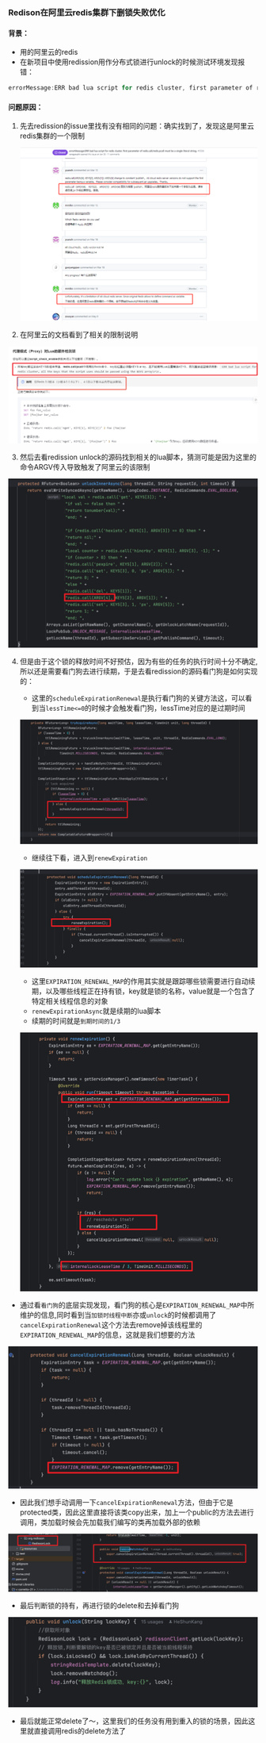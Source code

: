 ### Redison在阿里云redis集群下删锁失败优化

#### 背景：

- 用的阿里云的redis
- 在新项目中使用redission用作分布式锁进行unlock的时候测试环境发现报错：

```java
errorMessage:ERR bad lua script for redis cluster, first parameter of redis.call/redis.pcall must be a single literal string.
```

#### 问题原因：

1. 先去redission的issue里找有没有相同的问题：确实找到了，发现这是阿里云redis集群的一个限制

   ![linklist](../../images/redission_1.png)

2. 在阿里云的文档看到了相关的限制说明

![linklist](../../images/redission_2.png)

3. 然后去看redission unlock的源码找到相关的lua脚本，猜测可能是因为这里的命令ARGV传入导致触发了阿里云的该限制

![linklist](../../images/redission_3.png)

4. 但是由于这个锁的释放时间不好预估，因为有些的任务的执行时间十分不确定,所以还是需要看门狗去进行续期，于是去看redission的源码看门狗是如何实现的：

   -  这里的`scheduleExpirationRenewal`是执行看门狗的关键方法这，可以看到当`lessTime<=0`的时候才会触发看门狗，lessTime对应的是过期时间

   ![linklist](../../images/redission_4.png)

   - 继续往下看，进入到`renewExpiration`

   ![linklist](../../images/redission_5.png)

   - 这里`EXPIRATION_RENEWAL_MAP`的作用其实就是跟踪哪些锁需要进行自动续期，以及哪些线程正在持有锁，key就是锁的名称，value就是一个包含了特定相关线程信息的对象
   - `renewExpirationAsync`就是续期的lua脚本
   - 续期的时间就是`到期时间的1/3`

   ![linklist](../../images/redission_6.png)

- 通过看`看门狗`的底层实现发现，看门狗的核心是`EXPIRATION_RENEWAL_MAP`中所维护的信息,同时看到当`加锁时线程中断`亦或`unlock`的时候都调用了`cancelExpirationRenewal`这个方法去remove掉该线程里的`EXPIRATION_RENEWAL_MAP`的信息，这就是我们想要的方法

![linklist](../../images/redission_7.png)

- 因此我们想手动调用一下`cancelExpirationRenewal`方法，但由于它是protected类，因此这里直接将该类copy出来，加上一个public的方法去进行调用，类加载时候会先加载我们编写的类再加载外部的依赖

![linklist](../../images/redission_8.png)

- 最后判断锁的持有，再进行锁的delete和去掉看门狗

![linklist](../../images/redission_9.png)

- 最后就能正常delete了～，这里我们的任务没有用到重入的锁的场景，因此这里就直接调用redis的delete方法了
